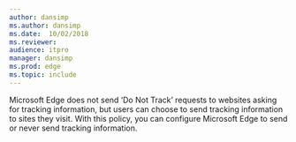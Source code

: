 ```yaml
---
author: dansimp
ms.author: dansimp
ms.date:  10/02/2018
ms.reviewer: 
audience: itpromanager: dansimp
ms.prod: edge
ms.topic: include
---
```


Microsoft Edge does not send ‘Do Not Track’ requests to websites asking for tracking information, but users can choose to send tracking information to sites they visit. With this policy, you can configure Microsoft Edge to send or never send tracking information.
